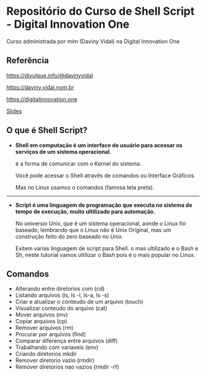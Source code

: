 # Repositório do Curso de Shell Script - Digital Innovation One 

Curso administrada por mim (Daviny Vidal) na Digital Innovation One

## Referência

https://divulgue.info/@davinyvidal

https://daviny.vidal.nom.br

https://digitalinnovation.one

[Slides](./Digital-Innovation-One-Shell-Script-manipulando-arquivos.pptx.pdf)



## O que é Shell Script?

 - **Shell em computação é um interface de usuário para acessar os serviços de um sistema operacional.**


    é a forma de comunicar com o Kernel do sistema.

    Você pode acessar o Shell atravês de comandos ou Interface Gráficos.

    Mas no Linux usamos o comandos (famosa tela preta).

---

 - **Script é uma linguagem de programação que executa no sistema de tempo de execução, muito ultilizado para automação.**


    No universio Unix, que é um sistema operacional, aonde o Linux foi baseado, lembrando que o Linux não é Unix Original, mas um construção feito do zero baseado no Unix.

    Exitem varias linguagem de script para Shell. o mas ultilizado e o Bash e Sh, neste tutorial vamos ultilizar o Bash pois é o mais popular no Linux.



## Comandos

- Alterando entre diretorios com (cd)
- Listando arquivos (ls, ls -l, ls-a, ls -s)
- Criar e atualizar o conteudo de um arquivo (touch)
- Visualizar conteudo do arquivo (cat)
- Mover arquivos  (mv)
- Copiar arquivos (cp)
- Remover arquivos (rm)
- Procurar por arquivos (find)
- Comparar diferença entre arquivos (diff)
- Trabalhando com variaveis (env)
- Criando diretorios mkdir
- Remover diretorio vazio (rmdir)
- Remover diretorios nao vazios (rmdir -rf)
